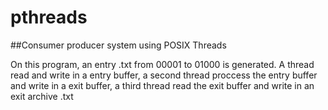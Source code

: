 # pthreads
##Consumer producer system using POSIX Threads

On this program, an entry .txt from 00001 to 01000 is generated. A thread read and write in a entry buffer, a second thread proccess the entry buffer and write in a exit buffer, a third thread read the exit buffer and write in an exit archive .txt 
